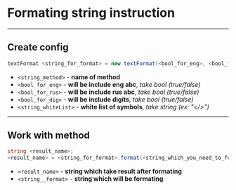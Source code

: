 # Formating string instruction


---
## Create config

```c#
textFormat <string_for_format> = new textFormat(<bool_for_eng>, <bool_for_rus>, <bool_for_dig>, <string_whiteList>);
```
- `<string_method>` - **name of method**
- `<bool_for_eng>` - **will be include eng abc**, *take bool (true/false)*
- `<bool_for_rus>` - **will be include rus abc**, *take bool (true/false)*
- `<bool_for_dig>` - **will be include digits**, *take bool (true/false)*
- `<string_whiteList>` - **white list of symbols**, *take string (ex: "</>")*

---
## Work with method

```c#
string <result_name>;
<result_name> = <string_for_format>.format(<string_which_you_need_to_format>)
```
- `<result_name>` - **string which take result after formating**
- `<string__format>` - **string which will be formating**